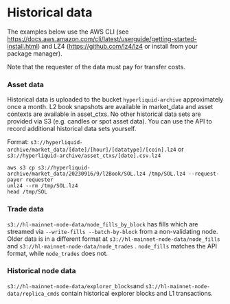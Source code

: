 # Historical data

The examples below use the AWS CLI (see <https://docs.aws.amazon.com/cli/latest/userguide/getting-started-install.html>) and LZ4 (<https://github.com/lz4/lz4> or install from your package manager).

Note that the requester of the data must pay for transfer costs.

### Asset data

Historical data is uploaded to the bucket `hyperliquid-archive`  approximately once a month. L2 book snapshots are available in market\_data and asset contexts are available in asset\_ctxs. No other historical data sets are provided via S3 (e.g. candles or spot asset data). You can use the API to record additional historical data sets yourself.&#x20;

Format: `s3://hyperliquid-archive/market_data/[date]/[hour]/[datatype]/[coin].lz4` or `s3://hyperliquid-archive/asset_ctxs/[date].csv.lz4`

```
aws s3 cp s3://hyperliquid-archive/market_data/20230916/9/l2Book/SOL.lz4 /tmp/SOL.lz4 --request-payer requester
unlz4 --rm /tmp/SOL.lz4
head /tmp/SOL
```

### Trade data

`s3://hl-mainnet-node-data/node_fills_by_block` has fills which are streamed via `--write-fills --batch-by-block` from a non-validating node. Older data is in a different format at `s3://hl-mainnet-node-data/node_fills` and `s3://hl-mainnet-node-data/node_trades` . `node_fills` matches the API format, while `node_trades` does not.

### Historical node data

`s3://hl-mainnet-node-data/explorer_blocks`and `s3://hl-mainnet-node-data/replica_cmds` contain historical explorer blocks and L1 transactions. &#x20;
